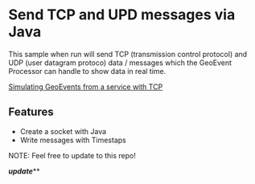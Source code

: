 # Send TCP and UPD messages via Java

This sample when run will send TCP (transmission control protocol) and UDP (user datagram protoco) data / messages which the GeoEvent Processor can handle to show data in real time.



[Simulating GeoEvents from a service with TCP](http://pro.arcgis.com/en/share/geoevent-processor/administer/simulating-geoevents-from-a-service.htm)


## Features

* Create a socket with Java
* Write messages with Timestaps

NOTE: Feel free to update to this repo!



***********update*************
